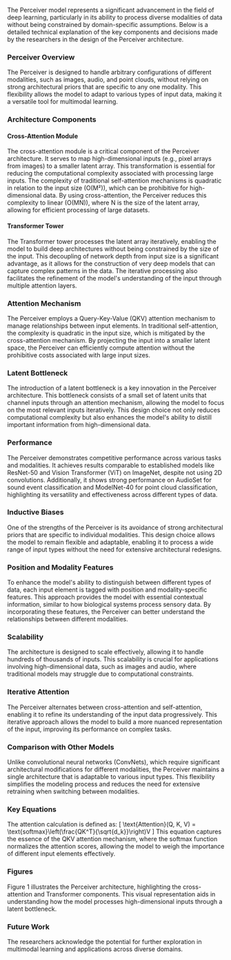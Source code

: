 The Perceiver model represents a significant advancement in the field of deep learning, particularly in its ability to process diverse modalities of data without being constrained by domain-specific assumptions. Below is a detailed technical explanation of the key components and decisions made by the researchers in the design of the Perceiver architecture.

### Perceiver Overview
The Perceiver is designed to handle arbitrary configurations of different modalities, such as images, audio, and point clouds, without relying on strong architectural priors that are specific to any one modality. This flexibility allows the model to adapt to various types of input data, making it a versatile tool for multimodal learning.

### Architecture Components

#### Cross-Attention Module
The cross-attention module is a critical component of the Perceiver architecture. It serves to map high-dimensional inputs (e.g., pixel arrays from images) to a smaller latent array. This transformation is essential for reducing the computational complexity associated with processing large inputs. The complexity of traditional self-attention mechanisms is quadratic in relation to the input size (O(M²)), which can be prohibitive for high-dimensional data. By using cross-attention, the Perceiver reduces this complexity to linear (O(MN)), where N is the size of the latent array, allowing for efficient processing of large datasets.

#### Transformer Tower
The Transformer tower processes the latent array iteratively, enabling the model to build deep architectures without being constrained by the size of the input. This decoupling of network depth from input size is a significant advantage, as it allows for the construction of very deep models that can capture complex patterns in the data. The iterative processing also facilitates the refinement of the model's understanding of the input through multiple attention layers.

### Attention Mechanism
The Perceiver employs a Query-Key-Value (QKV) attention mechanism to manage relationships between input elements. In traditional self-attention, the complexity is quadratic in the input size, which is mitigated by the cross-attention mechanism. By projecting the input into a smaller latent space, the Perceiver can efficiently compute attention without the prohibitive costs associated with large input sizes.

### Latent Bottleneck
The introduction of a latent bottleneck is a key innovation in the Perceiver architecture. This bottleneck consists of a small set of latent units that channel inputs through an attention mechanism, allowing the model to focus on the most relevant inputs iteratively. This design choice not only reduces computational complexity but also enhances the model's ability to distill important information from high-dimensional data.

### Performance
The Perceiver demonstrates competitive performance across various tasks and modalities. It achieves results comparable to established models like ResNet-50 and Vision Transformer (ViT) on ImageNet, despite not using 2D convolutions. Additionally, it shows strong performance on AudioSet for sound event classification and ModelNet-40 for point cloud classification, highlighting its versatility and effectiveness across different types of data.

### Inductive Biases
One of the strengths of the Perceiver is its avoidance of strong architectural priors that are specific to individual modalities. This design choice allows the model to remain flexible and adaptable, enabling it to process a wide range of input types without the need for extensive architectural redesigns.

### Position and Modality Features
To enhance the model's ability to distinguish between different types of data, each input element is tagged with position and modality-specific features. This approach provides the model with essential contextual information, similar to how biological systems process sensory data. By incorporating these features, the Perceiver can better understand the relationships between different modalities.

### Scalability
The architecture is designed to scale effectively, allowing it to handle hundreds of thousands of inputs. This scalability is crucial for applications involving high-dimensional data, such as images and audio, where traditional models may struggle due to computational constraints.

### Iterative Attention
The Perceiver alternates between cross-attention and self-attention, enabling it to refine its understanding of the input data progressively. This iterative approach allows the model to build a more nuanced representation of the input, improving its performance on complex tasks.

### Comparison with Other Models
Unlike convolutional neural networks (ConvNets), which require significant architectural modifications for different modalities, the Perceiver maintains a single architecture that is adaptable to various input types. This flexibility simplifies the modeling process and reduces the need for extensive retraining when switching between modalities.

### Key Equations
The attention calculation is defined as:
\[
\text{Attention}(Q, K, V) = \text{softmax}\left(\frac{QK^T}{\sqrt{d_k}}\right)V
\]
This equation captures the essence of the QKV attention mechanism, where the softmax function normalizes the attention scores, allowing the model to weigh the importance of different input elements effectively.

### Figures
Figure 1 illustrates the Perceiver architecture, highlighting the cross-attention and Transformer components. This visual representation aids in understanding how the model processes high-dimensional inputs through a latent bottleneck.

### Future Work
The researchers acknowledge the potential for further exploration in multimodal learning and applications across diverse domains.